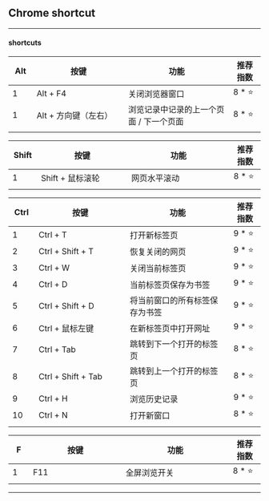## Chrome shortcut

---

#### shortcuts

| Alt | 按键 | 功能 | 推荐指数 |
|---|---|---|---|
| 1 | Alt + F4 | 关闭浏览器窗口 | 8 * ⭐ |
| 1 | Alt + 方向键（左右） | 浏览记录中记录的上一个页面 / 下一个页面 | 8 * ⭐ |
|<img width=50px/>|<img width=400px/>|<img width=500px/>|<img width=100px/>|

| Shift | 按键 | 功能 | 推荐指数 |
|---|---|---|---|
| 1 | Shift + 鼠标滚轮 | 网页水平滚动 | 8 * ⭐ |
|<img width=50px/>|<img width=400px/>|<img width=500px/>|<img width=100px/>|

| Ctrl | 按键 | 功能 | 推荐指数 |
|---|---|---|---|
| 1 | Ctrl + T | 打开新标签页 | 9 * ⭐ |
| 2 | Ctrl + Shift + T | 恢复关闭的网页 | 9 * ⭐ |
| 3 | Ctrl + W | 关闭当前标签页 | 9 * ⭐ |
| 4 | Ctrl + D | 当前标签页保存为书签 | 9 * ⭐ |
| 5 | Ctrl + Shift + D | 将当前窗口的所有标签保存为书签 | 9 * ⭐ |
| 6 | Ctrl + 鼠标左键 | 在新标签页中打开网址 | 9 * ⭐ |
| 7 | Ctrl + Tab | 跳转到下一个打开的标签页 | 8 * ⭐ |
| 8 | Ctrl + Shift + Tab | 跳转到上一个打开的标签页 | 8 * ⭐ |
| 9 | Ctrl + H | 浏览历史记录 | 9 * ⭐ |
| 10| Ctrl + N | 打开新窗口 | 8 * ⭐ |
|<img width=50px/>|<img width=400px/>|<img width=500px/>|<img width=100px/>|

| F | 按键 | 功能 | 推荐指数 |
|---|---|---|---|
| 1 | F11 | 全屏浏览开关 | 8 * ⭐ |
|<img width=50px/>|<img width=400px/>|<img width=500px/>|<img width=100px/>|

---







